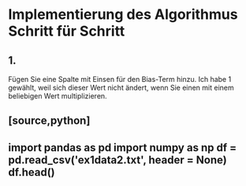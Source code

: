# Implementierung des Algorithmus Schritt für Schritt
## 1.
Fügen Sie eine Spalte mit Einsen für den Bias-Term hinzu. Ich habe 1 gewählt, weil sich dieser Wert nicht ändert, wenn Sie einen mit einem beliebigen Wert multiplizieren.

[source,python]
----
import pandas as pd
import numpy as np
df = pd.read_csv('ex1data2.txt', header = None)
df.head()
----
